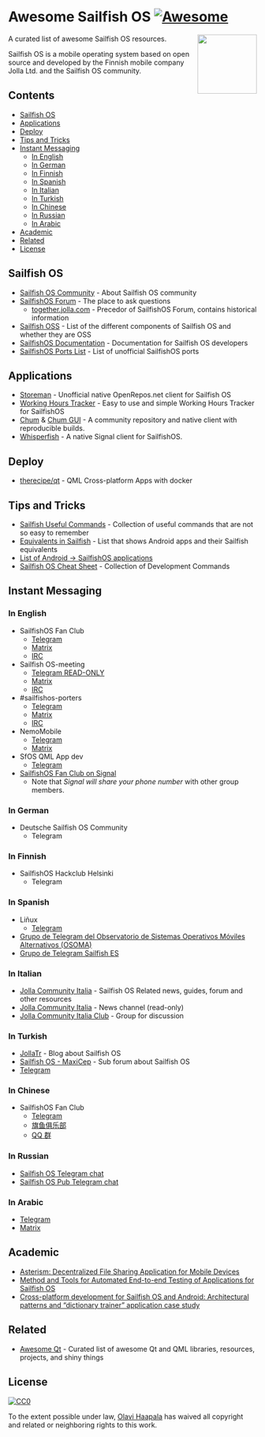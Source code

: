 # Awesome Sailfish OS [![Awesome](https://awesome.re/badge.svg)](https://awesome.re)

[<img src="sfos_fans.jpg" align="right" width="120">](https://sailfishos.org/community/)

A curated list of awesome Sailfish OS resources.

Sailfish OS is a mobile operating system based on open source and developed by
the Finnish mobile company Jolla Ltd. and the Sailfish OS community.

## Contents

<!-- START doctoc generated TOC please keep comment here to allow auto update -->
<!-- DON'T EDIT THIS SECTION, INSTEAD RE-RUN doctoc TO UPDATE -->

- [Sailfish OS](#sailfish-os)
- [Applications](#applications)
- [Deploy](#deploy)
- [Tips and Tricks](#tips-and-tricks)
- [Instant Messaging](#instant-messaging)
  - [In English](#in-english)
  - [In German](#in-german)
  - [In Finnish](#in-finnish)
  - [In Spanish](#in-spanish)
  - [In Italian](#in-italian)
  - [In Turkish](#in-turkish)
  - [In Chinese](#in-chinese)
  - [In Russian](#in-russian)
  - [In Arabic](#in-arabic)
- [Academic](#academic)
- [Related](#related)
- [License](#license)

<!-- END doctoc generated TOC please keep comment here to allow auto update -->

## Sailfish OS

- [Sailfish OS Community](https://sailfishos.org/community/) - About Sailfish OS
  community
- [SailfishOS Forum](https://forum.sailfishos.org) - The place to ask questions
  - [together.jolla.com](https://together.jolla.com/questions/) - Precedor of
    SailfishOS Forum, contains historical information
- [Sailfish OSS](https://wiki.merproject.org/wiki/SailfishOSS) - List of the
  different components of Sailfish OS and whether they are OSS
- [SailfishOS Documentation](https://sailfishos.org/wiki/SailfishOS) -
  Documentation for Sailfish OS developers
- [SailfishOS Ports List](https://wiki.merproject.org/wiki/Adaptations/libhybris) -
  List of unofficial SailfishOS ports

## Applications

- [Storeman](https://github.com/mentaljam/harbour-storeman) - Unofficial native
  OpenRepos.net client for Sailfish OS
- [Working Hours Tracker](https://wht.olpe.fi/) - Easy to use and simple Working
  Hours Tracker for SailfishOS
- [Chum](https://github.com/sailfishos-chum/main) &
  [Chum GUI](https://github.com/sailfishos-chum/sailfishos-chum-gui) - A
  community repository and native client with reproducible builds.
- [Whisperfish](https://gitlab.com/whisperfish/whisperfish) - A native Signal
  client for SailfishOS.

## Deploy

- [therecipe/qt](https://github.com/therecipe/qt) - QML Cross-platform Apps with
  docker

## Tips and Tricks

- [Sailfish Useful Commands](https://github.com/olpeh/sailfish-useful-commands) -
  Collection of useful commands that are not so easy to remember
- [Equivalents in Sailfish](https://github.com/maidis/equivalentsinsailfish) -
  List that shows Android apps and their Sailfish equivalents
- [List of Android -> SailfishOS applications](https://forum.sailfishos.org/t/list-of-android-sailfish-os-applications/6866)
- [Sailfish OS Cheat Sheet](https://sailfishos.org/wiki/Sailfish_OS_Cheat_Sheet) -
  Collection of Development Commands

## Instant Messaging

### In English

- SailfishOS Fan Club
  - [Telegram](https://t.me/joinchat/gkQEMR5cOh1iMTA8)
  - [Matrix](https://matrix.to/#/%23_oftc_%23sailfishos-fanclub%3Amatrix.org)
  - [IRC](https://webchat.oftc.net/?channels=#sailfishos-fanclub)
- Sailfish OS-meeting
  - [Telegram READ-ONLY](https://t.me/joinchat/AAAAAFcbasJX67Fu-aGxxQ)
  - [Matrix](https://matrix.to/#/%23_oftc_%23sailfishos-meeting%3Amatrix.org)
  - [IRC](https://webchat.oftc.net/?channels=#sailfishos-meeting)
- #sailfishos-porters
  - [Telegram](https://t.me/sailfishos_porters)
  - [Matrix](https://matrix.to/#/%23_oftc_%23sailfishos-porters%3Amatrix.org)
  - [IRC](https://webchat.oftc.net/?channels=#sailfishos-porters)
- NemoMobile
  - [Telegram](https://t.me/NemoMobile)
  - [Matrix](https://matrix.to/#/%23nemomobile%3Amatrix.org)
- SfOS QML App dev
  - [Telegram](https://t.me/joinchat/Az9rWwlOc_JbRyYH7hxG7Q)
- [SailfishOS Fan Club on Signal](https://signal.group/#CjQKIAq0Wqusuhku1jYnt0hnGrIMmEVEWyzGxpIotkJkbguREhBZ6qdYOtNwLhXJ-KPoPs1D)
  - Note that _Signal will share your phone number_ with other group members.

### In German

- Deutsche Sailfish OS Community
  - Telegram

### In Finnish

- SailfishOS Hackclub Helsinki
  - Telegram

### In Spanish

- Liñux
  - [Telegram](https://t.me/joinchat/AYOjv0Bp2yQI9r2vW29mPQ)
- [Grupo de Telegram del Observatorio de Sistemas Operativos Móviles Alternativos (OSOMA)](https://t.me/osomamx)
- [Grupo de Telegram Sailfish ES](https://t.me/sailfish_es)

### In Italian

- [Jolla Community Italia](https://jollacommunity.it) - Sailfish OS Related
  news, guides, forum and other resources
- [Jolla Community Italia](https://t.me/jollait) - News channel (read-only)
- [Jolla Community Italia Club](https://t.me/jollaitclub) - Group for discussion

### In Turkish

- [JollaTr](https://jollatr.blogspot.com.tr/) - Blog about Sailfish OS
- [Sailfish OS - MaxiCep](https://www.maxicep.com/forum/kategori/sailfish-os.765/) -
  Sub forum about Sailfish OS
- [Telegram](https://t.me/sailfishostr)

### In Chinese

- SailfishOS Fan Club
  - [Telegram](https://t.me/jollacn)
  - [旗鱼俱乐部](https://sailfishos.club)
  - [QQ 群](https://jq.qq.com/?_wv=1027&k=5Ci7vyS)

### In Russian

- [Sailfish OS Telegram chat](https://t.me/sailfishos)
- [Sailfish OS Pub Telegram chat](https://t.me/sailfishos_pub)

### In Arabic

- [Telegram](https://t.me/SFOS_AR)
- [Matrix](https://matrix.to/#/%23SFOS_AR%3Amatrix.org)

## Academic

- [Asterism: Decentralized File Sharing Application for Mobile Devices](https://www.researchgate.net/publication/330758943_Asterism_Decentralized_File_Sharing_Application_for_Mobile_Devices)
- [Method and Tools for Automated End-to-end Testing of Applications for Sailfish OS](https://dl.acm.org/citation.cfm?id=3180065)
- [Cross-platform development for Sailfish OS and Android: Architectural patterns and “dictionary trainer” application case study](https://ieeexplore.ieee.org/document/7892194)

## Related

- [Awesome Qt](https://github.com/mikalv/awesome-qt-qml/blob/master/README.md) -
  Curated list of awesome Qt and QML libraries, resources, projects, and shiny
  things

## License

[![CC0](http://mirrors.creativecommons.org/presskit/buttons/88x31/svg/cc-zero.svg)](https://creativecommons.org/publicdomain/zero/1.0/)

To the extent possible under law, [Olavi Haapala](https://github.com/olpeh) has
waived all copyright and related or neighboring rights to this work.
